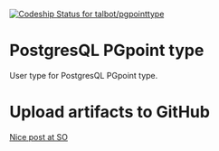 [ ![Codeship Status for talbot/pgpointtype](https://codeship.com/projects/ca9f0200-93b0-0133-ad3b-0a77b4bcb93e/status?branch=master)](https://codeship.com/projects/124839)

# PostgresQL PGpoint type
User type for PostgresQL PGpoint type.

# Upload artifacts to GitHub
[Nice post at SO](http://stackoverflow.com/questions/14013644/hosting-a-maven-repository-on-github)
